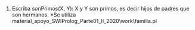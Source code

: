 1) Escriba sonPrimos(X, Y): X y Y son primos, es decir hijos de padres que son hermanos.
*Se utiliza material_apoyo_SWIProlog_Parte01_II_2020\work\familia.pl
